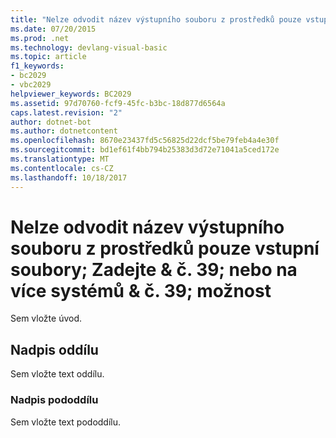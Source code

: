 ```yaml
---
title: "Nelze odvodit název výstupního souboru z prostředků pouze vstupní soubory; Zadejte & č. 39;-out & č. 39; možnost"
ms.date: 07/20/2015
ms.prod: .net
ms.technology: devlang-visual-basic
ms.topic: article
f1_keywords:
- bc2029
- vbc2029
helpviewer_keywords: BC2029
ms.assetid: 97d70760-fcf9-45fc-b3bc-18d877d6564a
caps.latest.revision: "2"
author: dotnet-bot
ms.author: dotnetcontent
ms.openlocfilehash: 8670e23437fd5c56825d22dcf5be79feb4a4e30f
ms.sourcegitcommit: bd1ef61f4bb794b25383d3d72e71041a5ced172e
ms.translationtype: MT
ms.contentlocale: cs-CZ
ms.lasthandoff: 10/18/2017
---
```

# <a name="cannot-infer-an-output-file-name-from-resource-only-input-files-provide-the-39out39-option"></a>Nelze odvodit název výstupního souboru z prostředků pouze vstupní soubory; Zadejte & č. 39; nebo na více systémů & č. 39; možnost
Sem vložte úvod.  
  
## <a name="section-heading"></a>Nadpis oddílu  
 Sem vložte text oddílu.  
  
### <a name="subsection-heading"></a>Nadpis pododdílu  
 Sem vložte text pododdílu.
